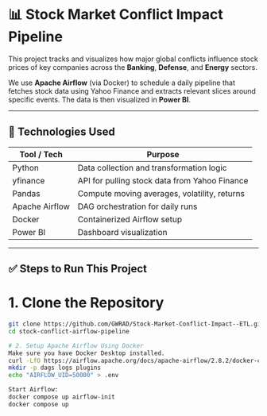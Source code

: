 # 📊 Stock Market Conflict Impact Pipeline

This project tracks and visualizes how major global conflicts influence stock prices of key companies across the **Banking**, **Defense**, and **Energy** sectors.

We use **Apache Airflow** (via Docker) to schedule a daily pipeline that fetches stock data using Yahoo Finance and extracts relevant slices around specific events. The data is then visualized in **Power BI**.

---

## 🚀 Technologies Used

| Tool / Tech       | Purpose                                        |
|-------------------|------------------------------------------------|
| Python            | Data collection and transformation logic       |
| yfinance          | API for pulling stock data from Yahoo Finance |
| Pandas            | Compute moving averages, volatility, returns   |
| Apache Airflow    | DAG orchestration for daily runs               |
| Docker            | Containerized Airflow setup                    |
| Power BI          | Dashboard visualization                        |

---

## ✅ Steps to Run This Project

# 1. Clone the Repository

```bash
git clone https://github.com/GWRAD/Stock-Market-Conflict-Impact--ETL.git
cd stock-conflict-airflow-pipeline

# 2. Setup Apache Airflow Using Docker
Make sure you have Docker Desktop installed.
curl -LfO https://airflow.apache.org/docs/apache-airflow/2.8.2/docker-compose.yaml
mkdir -p dags logs plugins
echo "AIRFLOW_UID=50000" > .env

Start Airflow:
docker compose up airflow-init
docker compose up



